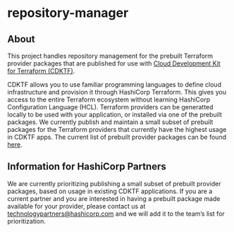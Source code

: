 # repository-manager

## About
This project handles repository management for the prebuilt Terraform provider packages that are published for use with [Cloud Development Kit for Terraform (CDKTF)](https://github.com/hashicorp/terraform-cdk). 

CDKTF allows you to use familiar programming languages to define cloud infrastructure and provision it through HashiCorp Terraform. This gives you access to the entire Terraform ecosystem without learning HashiCorp Configuration Language (HCL). Terraform providers can be generatted locally to be used with your application, or installed via one of the prebuilt packages.  We currently publish and maintain a small subset of prebuilt packages for the Terraform providers that currently have the highest usage in CDKTF apps. The current list of prebuilt provider packages can be found [here](https://github.com/hashicorp/cdktf-repository-manager/blob/main/provider.json).

## Information for HashiCorp Partners
We are currently prioritizing publishing a small subset of prebuilt provider packages, based on usage in existing CDKTF applications. If you are a current partner and you are interested in having a prebuilt package made available for your provider, please contact us at [technologypartners@hashicorp.com](mailto:technologypartners@hashicorp.com) and we will add it to the team’s list for prioritization. 


